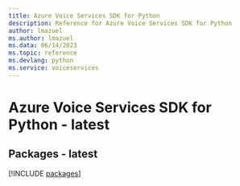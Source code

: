 ```yaml
---
title: Azure Voice Services SDK for Python
description: Reference for Azure Voice Services SDK for Python
author: lmazuel
ms.author: lmazuel
ms.data: 06/14/2023
ms.topic: reference
ms.devlang: python
ms.service: voiceservices
---
```

# Azure Voice Services SDK for Python - latest
## Packages - latest
[!INCLUDE [packages](voice-services-index.md)]